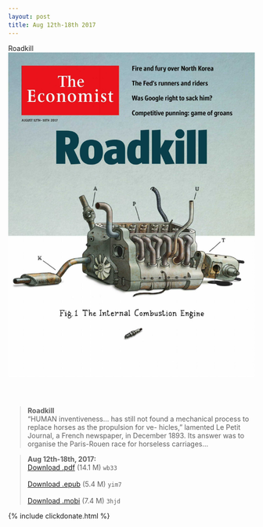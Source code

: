 ```yaml
---
layout: post
title: Aug 12th-18th 2017
---
```


<div class="message">
	Roadkill
</div>

<header class="xmas">
<div class="cover upload">
<img src="/public/img/the-economist/img_2017.08.12.jpg" />
</div>
</header>
<!--more-->

> **Roadkill** <br/>
“HUMAN inventiveness... has still not found a mechanical process to replace horses as the propulsion for ve- hicles,” lamented Le Petit Journal, a French newspaper, in December 1893. Its answer was to organise the Paris-Rouen race for horseless carriages...

> **Aug 12th-18th, 2017:**<br/>
[Download .pdf](https://pan.baidu.com/s/1c8Oydg) (14.1 M) 
`wb33` <br/><br/>
[Download .epub](https://pan.baidu.com/s/1slHhwSl) (5.4 M) 
`yim7` <br/><br/>
[Download .mobi](https://pan.baidu.com/s/1ge5amUR) (7.4 M) 
`3hjd`

{% include clickdonate.html %}
